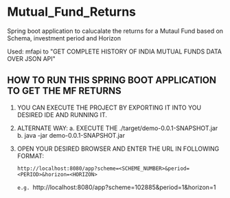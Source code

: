 # Mutual_Fund_Returns
Spring boot application to calucalate the returns for a Mutaul Fund based on Schema, investment period and Horizon

Used:  mfapi to "GET COMPLETE HISTORY OF INDIA MUTUAL FUNDS DATA OVER JSON API"

HOW TO RUN THIS SPRING BOOT APPLICATION TO GET THE MF RETURNS
-------------------------------------------------------------

1. YOU CAN EXECUTE THE PROJECT BY EXPORTING IT INTO YOU DESIRED IDE AND RUNNING IT.
2. ALTERNATE WAY: 
	a. EXECUTE THE ./target/demo-0.0.1-SNAPSHOT.jar
	b. java -jar demo-0.0.1-SNAPSHOT.jar

3. OPEN YOUR DESIRED BROWSER AND ENTER THE URL IN FOLLOWING FORMAT:

	`http://localhost:8080/app?scheme=<SCHEME_NUMBER>&period=<PERIOD>&horizon=<HORIZON>`
	
	`e.g.
	`http://localhost:8080/app?scheme=102885&period=1&horizon=1
